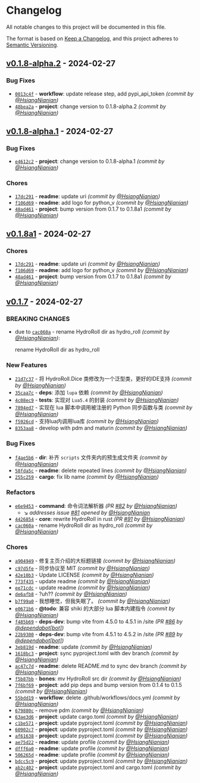 # Changelog
All notable changes to this project will be documented in this file.

The format is based on [Keep a Changelog](https://keepachangelog.com/en/1.0.0/),
and this project adheres to [Semantic Versioning](https://semver.org/spec/v2.0.0.html).

## [v0.1.8-alpha.2] - 2024-02-27
### Bug Fixes
- [`0013c4f`](https://github.com/HydroRoll-Team/HydroRoll/commit/0013c4ffe35ecd1c65fdf0d77bb741696a2ae1a2) - **workflow**: update release step, add pypi_api_token *(commit by [@HsiangNianian](https://github.com/HsiangNianian))*
- [`48bea2a`](https://github.com/HydroRoll-Team/HydroRoll/commit/48bea2a9641ad49f3425b16a14fd1451de1e0203) - **project**: change version to 0.1.8-alpha.2 *(commit by [@HsiangNianian](https://github.com/HsiangNianian))*


## [v0.1.8-alpha.1] - 2024-02-27
### Bug Fixes
- [`e4612c2`](https://github.com/HydroRoll-Team/HydroRoll/commit/e4612c2bdf0e501bc51f99d51eb73a0ee47a6ce0) - **project**: change version to 0.1.8-alpha.1 *(commit by [@HsiangNianian](https://github.com/HsiangNianian))*

### Chores
- [`17dc291`](https://github.com/HydroRoll-Team/HydroRoll/commit/17dc2911204fa9e3d247f97c67666e2cf3e27061) - **readme**: update uri *(commit by [@HsiangNianian](https://github.com/HsiangNianian))*
- [`f106d69`](https://github.com/HydroRoll-Team/HydroRoll/commit/f106d69a8a04a13dd20635039089758a24045186) - **readme**: add logo for python_v *(commit by [@HsiangNianian](https://github.com/HsiangNianian))*
- [`48ad461`](https://github.com/HydroRoll-Team/HydroRoll/commit/48ad461ca568212f7972f7de3195803aa01da28a) - **project**: bump version from 0.1.7 to 0.1.8a1 *(commit by [@HsiangNianian](https://github.com/HsiangNianian))*


## [v0.1.8a1] - 2024-02-27
### Chores
- [`17dc291`](https://github.com/HydroRoll-Team/HydroRoll/commit/17dc2911204fa9e3d247f97c67666e2cf3e27061) - **readme**: update uri *(commit by [@HsiangNianian](https://github.com/HsiangNianian))*
- [`f106d69`](https://github.com/HydroRoll-Team/HydroRoll/commit/f106d69a8a04a13dd20635039089758a24045186) - **readme**: add logo for python_v *(commit by [@HsiangNianian](https://github.com/HsiangNianian))*
- [`48ad461`](https://github.com/HydroRoll-Team/HydroRoll/commit/48ad461ca568212f7972f7de3195803aa01da28a) - **project**: bump version from 0.1.7 to 0.1.8a1 *(commit by [@HsiangNianian](https://github.com/HsiangNianian))*


## [v0.1.7] - 2024-02-27
### BREAKING CHANGES
- due to [`cac060a`](https://github.com/HydroRoll-Team/HydroRoll/commit/cac060a6e8b70e4e4e1b34555d3d4fee8bc6d007) - rename HydroRoll dir as hydro_roll *(commit by [@HsiangNianian](https://github.com/HsiangNianian))*:

  rename HydroRoll dir as hydro_roll


### New Features
- [`21d7c37`](https://github.com/HydroRoll-Team/HydroRoll/commit/21d7c371f20dc1cb1f429f98bc0642cf8c9ca62e) - 将 HydroRoll.Dice 类修改为一个泛型类，更好的IDE支持 *(commit by [@HsiangNianian](https://github.com/HsiangNianian))*
- [`35caa7c`](https://github.com/HydroRoll-Team/HydroRoll/commit/35caa7c2f51878bcef3edea304c20e87040d767a) - **deps**: 添加 `lupa` 依赖 *(commit by [@HsiangNianian](https://github.com/HsiangNianian))*
- [`4c08ec9`](https://github.com/HydroRoll-Team/HydroRoll/commit/4c08ec908bfaba35c6055ee273a0768ba6749089) - **tests**: 实现对 `Lua5.4` 的封装 *(commit by [@HsiangNianian](https://github.com/HsiangNianian))*
- [`7894ed7`](https://github.com/HydroRoll-Team/HydroRoll/commit/7894ed73f929c6676242da3a1c3bd11d78d8e711) - 实现在 lua 脚本中调用被注册的 Python 同步函数与类 *(commit by [@HsiangNianian](https://github.com/HsiangNianian))*
- [`f5926cd`](https://github.com/HydroRoll-Team/HydroRoll/commit/f5926cd9277a76e3779958d2b387ce0229697d51) - 支持lua内调用lua库 *(commit by [@HsiangNianian](https://github.com/HsiangNianian))*
- [`8353aa8`](https://github.com/HydroRoll-Team/HydroRoll/commit/8353aa8e757716cd7144baee56992bf23f89c5e8) - develop with pdm and maturin *(commit by [@HsiangNianian](https://github.com/HsiangNianian))*

### Bug Fixes
- [`f4ae5b6`](https://github.com/HydroRoll-Team/HydroRoll/commit/f4ae5b6be02973f823024095aa07e3e3acf2b5d2) - **dir**: 补齐 `scripts` 文件夹内的预生成文件夹 *(commit by [@HsiangNianian](https://github.com/HsiangNianian))*
- [`58fda5c`](https://github.com/HydroRoll-Team/HydroRoll/commit/58fda5c68c3c6d5e2c7a9e7a1118f65f7a919323) - **readme**: delete repeated lines *(commit by [@HsiangNianian](https://github.com/HsiangNianian))*
- [`255c259`](https://github.com/HydroRoll-Team/HydroRoll/commit/255c259cbf5ea143927dd988049c4d9ed14ac4f7) - **cargo**: fix lib name *(commit by [@HsiangNianian](https://github.com/HsiangNianian))*

### Refactors
- [`e6e9453`](https://github.com/HydroRoll-Team/HydroRoll/commit/e6e9453a024dff943ea52b4fb588f2cf7fec509b) - **command**: 命令词法解析器 *(PR [#82](https://github.com/HydroRoll-Team/HydroRoll/pull/82) by [@HsiangNianian](https://github.com/HsiangNianian))*
  - :arrow_lower_right: *addresses issue [#81](https://github.com/HydroRoll-Team/HydroRoll/issues/81) opened by [@HsiangNianian](https://github.com/HsiangNianian)*
- [`4426854`](https://github.com/HydroRoll-Team/HydroRoll/commit/4426854b2788804bc4dfe3826a63959f973df416) - **core**: rewrite HydroRoll in rust *(PR [#91](https://github.com/HydroRoll-Team/HydroRoll/pull/91) by [@HsiangNianian](https://github.com/HsiangNianian))*
- [`cac060a`](https://github.com/HydroRoll-Team/HydroRoll/commit/cac060a6e8b70e4e4e1b34555d3d4fee8bc6d007) - rename HydroRoll dir as hydro_roll *(commit by [@HsiangNianian](https://github.com/HsiangNianian))*

### Chores
- [`a904949`](https://github.com/HydroRoll-Team/HydroRoll/commit/a904949c07a621c471ce326732a1fb496407a3c2) - 修复主页介绍的大标题链接 *(commit by [@HsiangNianian](https://github.com/HsiangNianian))*
- [`c97d5fe`](https://github.com/HydroRoll-Team/HydroRoll/commit/c97d5fe720ad25d110304c8980555dcb4460ca0e) - 同步协议至 MIT *(commit by [@HsiangNianian](https://github.com/HsiangNianian))*
- [`42e10b3`](https://github.com/HydroRoll-Team/HydroRoll/commit/42e10b33ef3bec8057fdbadc68df2bfe7e4db1f9) - Update LICENSE *(commit by [@HsiangNianian](https://github.com/HsiangNianian))*
- [`773f435`](https://github.com/HydroRoll-Team/HydroRoll/commit/773f435335948237fae4fb4f7cbd208955df6713) - update readme *(commit by [@HsiangNianian](https://github.com/HsiangNianian))*
- [`ee71cdc`](https://github.com/HydroRoll-Team/HydroRoll/commit/ee71cdc800449b9322fd928c46410876b6f996f7) - update readme *(commit by [@HsiangNianian](https://github.com/HsiangNianian))*
- [`de6afb8`](https://github.com/HydroRoll-Team/HydroRoll/commit/de6afb89c1386924e37c5bd869eba6732baa1fec) - ?uh?? *(commit by [@HsiangNianian](https://github.com/HsiangNianian))*
- [`b7f99a0`](https://github.com/HydroRoll-Team/HydroRoll/commit/b7f99a0466834d5b9c45052d94ac57918efc584a) - 我想睡觉，但我失眠了。 *(commit by [@HsiangNianian](https://github.com/HsiangNianian))*
- [`e0671b6`](https://github.com/HydroRoll-Team/HydroRoll/commit/e0671b682be5e5a949185e0baf737d4f08b62cbe) - **@todo**: 兼容 shiki 的大部分 lua 脚本内建指令 *(commit by [@HsiangNianian](https://github.com/HsiangNianian))*
- [`f485b69`](https://github.com/HydroRoll-Team/HydroRoll/commit/f485b697d8e981e5b17fd37fce2941e82f11c14a) - **deps-dev**: bump vite from 4.5.0 to 4.5.1 in /site *(PR [#86](https://github.com/HydroRoll-Team/HydroRoll/pull/86) by [@dependabot[bot]](https://github.com/apps/dependabot))*
- [`22b9300`](https://github.com/HydroRoll-Team/HydroRoll/commit/22b9300e6be4f821da9d83b948e20d039434c89c) - **deps-dev**: bump vite from 4.5.1 to 4.5.2 in /site *(PR [#89](https://github.com/HydroRoll-Team/HydroRoll/pull/89) by [@dependabot[bot]](https://github.com/apps/dependabot))*
- [`3eb819d`](https://github.com/HydroRoll-Team/HydroRoll/commit/3eb819d7c48020df35336e141c38ab4d9926c21e) - **readme**: update *(commit by [@HsiangNianian](https://github.com/HsiangNianian))*
- [`1618bc3`](https://github.com/HydroRoll-Team/HydroRoll/commit/1618bc380d2f14b31b225e8decd3530f2944949c) - **project**: sync pyproject.toml with dev branch *(commit by [@HsiangNianian](https://github.com/HsiangNianian))*
- [`ac47c7d`](https://github.com/HydroRoll-Team/HydroRoll/commit/ac47c7d083619c3f45b02e018a766a28f7667ef9) - **readme**: delete README.md to sync dev branch *(commit by [@HsiangNianian](https://github.com/HsiangNianian))*
- [`f5b87bb`](https://github.com/HydroRoll-Team/HydroRoll/commit/f5b87bb917a1cbad5ba81d3860b358129831bcae) - **bones**: mv HydroRoll src dir *(commit by [@HsiangNianian](https://github.com/HsiangNianian))*
- [`7f6bf69`](https://github.com/HydroRoll-Team/HydroRoll/commit/7f6bf6928f5dc62b706b2ffe154f811f54d722d8) - **project**: add pip deps and bump version from 0.1.4 to 0.1.5 *(commit by [@HsiangNianian](https://github.com/HsiangNianian))*
- [`55bdd19`](https://github.com/HydroRoll-Team/HydroRoll/commit/55bdd192566df10f927de9f902270ba3789cb3e8) - **workflow**: delete .github/workflows/docs.yml *(commit by [@HsiangNianian](https://github.com/HsiangNianian))*
- [`679880c`](https://github.com/HydroRoll-Team/HydroRoll/commit/679880c0bd8e6ad1d8c6e4f9ee92cf89ddbd3cdd) - remove pdm *(commit by [@HsiangNianian](https://github.com/HsiangNianian))*
- [`63ae3d6`](https://github.com/HydroRoll-Team/HydroRoll/commit/63ae3d6beae1094b313109379b8e6298bbad84fe) - **project**: update cargo.toml *(commit by [@HsiangNianian](https://github.com/HsiangNianian))*
- [`c1be571`](https://github.com/HydroRoll-Team/HydroRoll/commit/c1be571e61320aad3233d20b830e7476fa5453a8) - **project**: update pyproject.toml *(commit by [@HsiangNianian](https://github.com/HsiangNianian))*
- [`60902c7`](https://github.com/HydroRoll-Team/HydroRoll/commit/60902c77d53c73027650be66f8ed11aec3ca8238) - **project**: update pyproject.toml *(commit by [@HsiangNianian](https://github.com/HsiangNianian))*
- [`af61638`](https://github.com/HydroRoll-Team/HydroRoll/commit/af6163870e647a5f1c46f238e5675cd18b2de2ae) - **project**: update pyproject.toml *(commit by [@HsiangNianian](https://github.com/HsiangNianian))*
- [`ae75d22`](https://github.com/HydroRoll-Team/HydroRoll/commit/ae75d221d185b8b53e1e151ee354ecd81fc0e061) - **readme**: update profile *(commit by [@HsiangNianian](https://github.com/HsiangNianian))*
- [`dfff6a0`](https://github.com/HydroRoll-Team/HydroRoll/commit/dfff6a0c2f4347287406b687f89b880611597994) - **readme**: update profile *(commit by [@HsiangNianian](https://github.com/HsiangNianian))*
- [`506265d`](https://github.com/HydroRoll-Team/HydroRoll/commit/506265dc202696477390f453456a891905bdb744) - **readme**: update profile *(commit by [@HsiangNianian](https://github.com/HsiangNianian))*
- [`bdcc5c9`](https://github.com/HydroRoll-Team/HydroRoll/commit/bdcc5c94bc9fca1cc4cf86b3c8bb0687e675b823) - **project**: update pyproject.toml *(commit by [@HsiangNianian](https://github.com/HsiangNianian))*
- [`ab2c402`](https://github.com/HydroRoll-Team/HydroRoll/commit/ab2c4024160330f3465686ffa3870d2316e797ae) - **project**: update pyproject.toml and cargo.toml *(commit by [@HsiangNianian](https://github.com/HsiangNianian))*


[v0.1.7]: https://github.com/HydroRoll-Team/HydroRoll/compare/v0.1.4...v0.1.7
[v0.1.8a1]: https://github.com/HydroRoll-Team/HydroRoll/compare/v0.1.7...v0.1.8a1
[v0.1.8-alpha.1]: https://github.com/HydroRoll-Team/HydroRoll/compare/v0.1.7...v0.1.8-alpha.1
[v0.1.8-alpha.2]: https://github.com/HydroRoll-Team/HydroRoll/compare/v0.1.8-alpha.1...v0.1.8-alpha.2